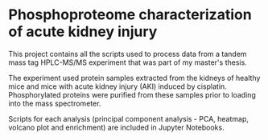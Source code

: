 # Phosphoproteome characterization of acute kidney injury
This project contains all the scripts used to process data from a tandem mass tag HPLC-MS/MS experiment that was part of my master's thesis.

The experiment used protein samples extracted from the kidneys of healthy mice and mice with acute kidney injury (AKI) induced by cisplatin. Phosphorylated proteins were purified from these samples prior to loading into the mass spectrometer.

Scripts for each analysis (principal component analysis - PCA, heatmap, volcano plot and enrichment) are included in Jupyter Notebooks.
